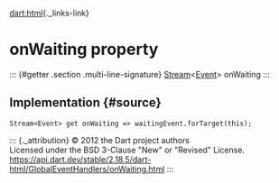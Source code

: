 [dart:html](../../dart-html/dart-html-library){._links-link}

onWaiting property
==================

::: {#getter .section .multi-line-signature}
[Stream](../../dart-async/stream-class)\<[Event](../event-class)\>
onWaiting
:::

Implementation {#source}
--------------

``` {.language-dart data-language="dart"}
Stream<Event> get onWaiting => waitingEvent.forTarget(this);
```

::: {._attribution}
© 2012 the Dart project authors\
Licensed under the BSD 3-Clause \"New\" or \"Revised\" License.\
<https://api.dart.dev/stable/2.18.5/dart-html/GlobalEventHandlers/onWaiting.html>
:::
